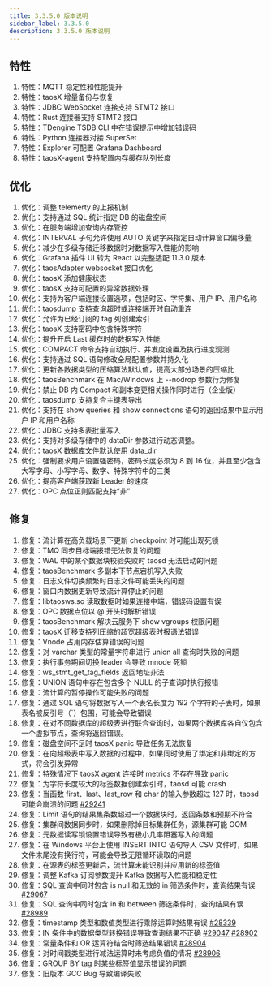 ```yaml
---
title: 3.3.5.0 版本说明
sidebar_label: 3.3.5.0
description: 3.3.5.0 版本说明
---
```


## 特性

  1. 特性：MQTT 稳定性和性能提升
  2. 特性：taosX 增量备份与恢复
  3. 特性：JDBC WebSocket 连接支持 STMT2 接口
  4. 特性：Rust 连接器支持 STMT2 接口
  5. 特性：TDengine TSDB CLI 中在错误提示中增加错误码
  6. 特性：Python 连接器对接 SuperSet
  7. 特性：Explorer 可配置 Grafana Dashboard
  8. 特性：taosX-agent 支持配置内存缓存队列长度

## 优化

  1. 优化：调整 telemerty 的上报机制
  2. 优化：支持通过 SQL 统计指定 DB 的磁盘空间
  3. 优化：在服务端增加查询内存管控
  4. 优化：INTERVAL 子句允许使用 AUTO 关键字来指定自动计算窗口偏移量
  5. 优化：减少在多级存储迁移数据时对数据写入性能的影响
  6. 优化：Grafana 插件 UI 转为 React 以完整适配 11.3.0 版本
  7. 优化：taosAdapter websocket 接口优化
  8. 优化：taosX 添加健康状态
  9. 优化：taosX 支持可配置的异常数据处理
 10. 优化：支持为客户端连接设置选项，包括时区、字符集、用户 IP、用户名称
 11. 优化：taosdump 支持查询超时或连接端开时自动重连
 12. 优化：允许为已经订阅的 tag 列创建索引
 13. 优化：taosX 支持密码中包含特殊字符
 14. 优化：提升开启 Last 缓存时的数据写入性能
 15. 优化：COMPACT 命令支持自动执行、并发度设置及执行进度观测
 16. 优化：支持通过 SQL 语句修改全局配置参数并持久化
 17. 优化：更新各数据类型的压缩算法默认值，提高大部分场景的压缩比
 18. 优化：taosBenchmark 在 Mac/Windows 上 --nodrop 参数行为修复
 19. 优化：禁止 DB 内 Compact 和副本变更相关操作同时进行（企业版）
 20. 优化：taosdump 支持复合主键表导出
 21. 优化：支持在 show queries 和 show connections 语句的返回结果中显示用户 IP 和用户名称
 22. 优化：JDBC 支持多表批量写入
 23. 优化：支持对多级存储中的 dataDir 参数进行动态调整。
 24. 优化：taosX 数据库文件默认使用 data_dir  
 25. 优化：强制要求用户设置强密码，密码长度必须为 8 到 16 位，并且至少包含大写字母、小写字母、数字、特殊字符中的三类
 26. 优化：提高客户端获取新 Leader 的速度
 27. 优化：OPC 点位正则匹配支持“非”

## 修复

  1. 修复：流计算在高负载场景下更新 checkpoint 时可能出现死锁
  2. 修复：TMQ 同步目标端报错无法恢复的问题
  3. 修复：WAL 中的某个数据块校验失败时 taosd 无法启动的问题
  4. 修复：taosBenchmark 多副本下节点宕机写入失败
  5. 修复：日志文件切换频繁时日志文件可能丢失的问题
  6. 修复：窗口内数据更新导致流计算停止的问题
  7. 修复：libtaosws.so 读取数据时如果连接中端，错误码设置有误
  8. 修复：OPC 数据点位以 @ 开头时解析错误
  9. 修复：taosBenchmark 解决云服务下 show vgroups 权限问题
 10. 修复：taosX 迁移支持列压缩的超宽超级表时报语法错误
 11. 修复：Vnode 占用内存估算错误的问题
 12. 修复：对 varchar 类型的常量字符串进行 union all 查询时失败的问题
 13. 修复：执行事务期间切换 leader 会导致 mnode 死锁
 14. 修复：ws_stmt_get_tag_fields 返回地址非法
 15. 修复：UNION 语句中存在包含多个 NULL 的子查询时执行报错
 16. 修复：流计算的暂停操作可能失败的问题
 17. 修复：通过 SQL 语句将数据写入一个表名长度为 192 个字符的子表时，如果表名被反引号（`）包围，可能会导致错误
 18. 修复：在对不同数据库的超级表进行联合查询时，如果两个数据库各自仅包含一个虚拟节点，查询将返回错误。
 19. 修复：磁盘空间不足时 taosX panic 导致任务无法恢复
 20. 修复：在向超级表中写入数据的过程中，如果同时使用了绑定和非绑定的方式，将会引发异常
 21. 修复：特殊情况下 taosX agent 连接时 metrics 不存在导致 panic
 22. 修复：为字符长度较大的标签数据创建索引时，taosd 可能 crash
 23. 修复：当函数 first、last、last_row 和 char 的输入参数超过 127 时，taosd 可能会崩溃的问题 [#29241](https://github.com/taosdata/TDengine/issues/29241)
 24. 修复：Limit 语句的结果集条数超过一个数据块时，返回条数和预期不符合
 25. 修复：集群间数据同步时，如果删除掉目标集群任务，源集群可能 OOM
 26. 修复：元数据读写锁设置错误导致有极小几率阻塞写入的问题
 27. 修复：在 Windows 平台上使用 INSERT INTO 语句导入 CSV 文件时，如果文件末尾没有换行符，可能会导致无限循环读取的问题
 28. 修复：在源表的标签更新后，流计算未能识别并应用新的标签值
 29. 修复：调整 Kafka 订阅参数提升 Kafka 数据写入性能和稳定性
 30. 修复：SQL 查询中同时包含 is null 和无效的 in 筛选条件时，查询结果有误 [#29067](https://github.com/taosdata/TDengine/issues/29067)
 31. 修复：SQL 查询中同时包含 in 和 between 筛选条件时，查询结果有误 [#28989](https://github.com/taosdata/TDengine/issues/28989)
 32. 修复：timestamp 类型和数值类型进行乘除运算时结果有误 [#28339](https://github.com/taosdata/TDengine/issues/28339)
 33. 修复：IN 条件中的数据类型转换错误导致查询结果不正确 [#29047](https://github.com/taosdata/TDengine/issues/29047) [#28902](https://github.com/taosdata/TDengine/issues/28902)
 34. 修复：常量条件和 OR 运算符结合时筛选结果错误 [#28904](https://github.com/taosdata/TDengine/issues/28904)
 35. 修复：对时间戳类型进行减法运算时未考虑负值的情况 [#28906](https://github.com/taosdata/TDengine/issues/28906)
 36. 修复：GROUP BY tag 时某些标签值显示错误的问题
 37. 修复：旧版本 GCC Bug 导致编译失败
